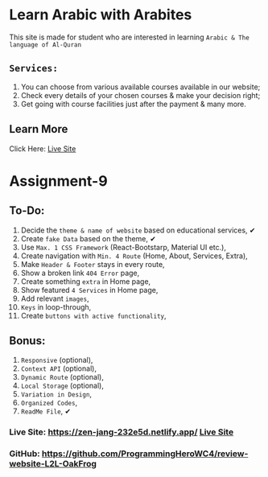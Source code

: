 # Learn Arabic with Arabites

This site is made for student who are interested in learning `Arabic & The language of Al-Quran`

## `Services:`

1. You can choose from various available courses available in our website;
2. Check every details of your chosen courses & make your decision right;
3. Get going with course facilities just after the payment & many more.

## Learn More

Click Here: [Live Site](https://zen-jang-232e5d.netlify.app/)

# Assignment-9

## To-Do:

1. Decide the `theme & name of website` based on educational services, ✔
2. Create `fake Data` based on the theme, ✔
3. Use `Max. 1 CSS Framework` (React-Bootstarp, Material UI etc.),
4. Create navigation with `Min. 4 Route` (Home, About, Services, Extra),
5. Make `Header & Footer` stays in every route,
6. Show a broken link `404 Error` page,
7. Create something `extra` in Home page,
8. Show featured `4 Services` in Home page,
9. Add relevant `images`,
10. `Keys` in loop-through,
11. Create `buttons with active functionality`,

## Bonus:

1. `Responsive` (optional),
2. `Context API` (optional),
3. `Dynamic Route` (optional),
4. `Local Storage` (optional),
5. `Variation in Design`,
6. `Organized Codes`,
7. `ReadMe File`, ✔

### Live Site: https://zen-jang-232e5d.netlify.app/ [Live Site](https://zen-jang-232e5d.netlify.app/)
### GitHub: https://github.com/ProgrammingHeroWC4/review-website-L2L-OakFrog
